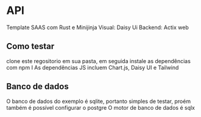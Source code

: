 # API

Template SAAS com Rust e Minijinja
Visual: Daisy Ui
Backend: Actix web

## Como testar

clone este regositorio em sua pasta, em seguida instale as dependências com npm I
As dependências JS incluem Chart.js, Daisy UI e Tailwind

## Banco de dados

O banco de dados do exemplo é sqlite, portanto simples de testar, proém também é possível configurar o postgre
O motor de banco de dados é sqlx

